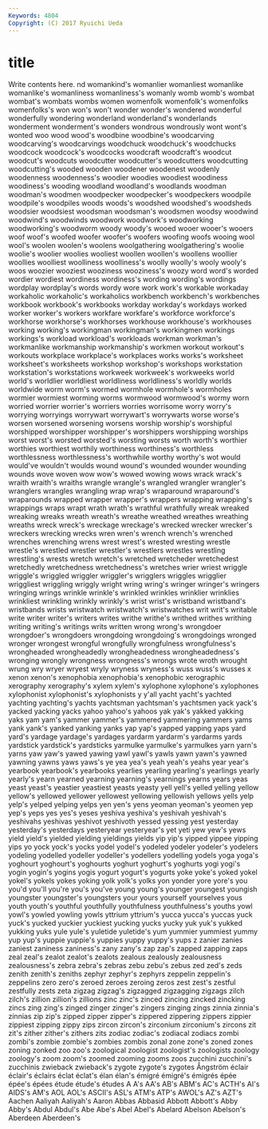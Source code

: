 ```yaml
---
Keywords: 4804 
Copyright: (C) 2017 Ryuichi Ueda
---
```


# title

Write contents here.
nd womankind's womanlier womanliest womanlike womanlike's womanliness womanliness's womanly womb
womb's wombat wombat's wombats wombs women womenfolk womenfolk's womenfolks womenfolks's
won won's won't wonder wonder's wondered wonderful wonderfully wondering wonderland
wonderland's wonderlands wonderment wonderment's wonders wondrous wondrously wont wont's wonted
woo wood wood's woodbine woodbine's woodcarving woodcarving's woodcarvings woodchuck woodchuck's
woodchucks woodcock woodcock's woodcocks woodcraft woodcraft's woodcut woodcut's woodcuts woodcutter
woodcutter's woodcutters woodcutting woodcutting's wooded wooden woodener woodenest woodenly woodenness
woodenness's woodier woodies woodiest woodiness woodiness's wooding woodland woodland's woodlands
woodman woodman's woodmen woodpecker woodpecker's woodpeckers woodpile woodpile's woodpiles woods
woods's woodshed woodshed's woodsheds woodsier woodsiest woodsman woodsman's woodsmen woodsy
woodwind woodwind's woodwinds woodwork woodwork's woodworking woodworking's woodworm woody woody's
wooed wooer wooer's wooers woof woof's woofed woofer woofer's woofers
woofing woofs wooing wool wool's woolen woolen's woolens woolgathering woolgathering's
woolie woolie's woolier woolies wooliest woollen woollen's woollens woollier woollies
woolliest woolliness woolliness's woolly woolly's wooly wooly's woos woozier wooziest
wooziness wooziness's woozy word word's worded wordier wordiest wordiness wordiness's
wording wording's wordings wordplay wordplay's words wordy wore work work's
workable workaday workaholic workaholic's workaholics workbench workbench's workbenches workbook workbook's
workbooks workday workday's workdays worked worker worker's workers workfare workfare's
workforce workforce's workhorse workhorse's workhorses workhouse workhouse's workhouses working working's
workingman workingman's workingmen workings workings's workload workload's workloads workman workman's
workmanlike workmanship workmanship's workmen workout workout's workouts workplace workplace's workplaces
works works's worksheet worksheet's worksheets workshop workshop's workshops workstation workstation's
workstations workweek workweek's workweeks world world's worldlier worldliest worldliness worldliness's
worldly worlds worldwide worm worm's wormed wormhole wormhole's wormholes wormier
wormiest worming worms wormwood wormwood's wormy worn worried worrier worrier's
worriers worries worrisome worry worry's worrying worryings worrywart worrywart's worrywarts
worse worse's worsen worsened worsening worsens worship worship's worshipful worshipped
worshipper worshipper's worshippers worshipping worships worst worst's worsted worsted's worsting
worsts worth worth's worthier worthies worthiest worthily worthiness worthiness's worthless
worthlessness worthlessness's worthwhile worthy worthy's wot would would've wouldn't woulds
wound wound's wounded wounder wounding wounds wove woven wow wow's
wowed wowing wows wrack wrack's wraith wraith's wraiths wrangle wrangle's
wrangled wrangler wrangler's wranglers wrangles wrangling wrap wrap's wraparound wraparound's
wraparounds wrapped wrapper wrapper's wrappers wrapping wrapping's wrappings wraps wrapt
wrath wrath's wrathful wrathfully wreak wreaked wreaking wreaks wreath wreath's
wreathe wreathed wreathes wreathing wreaths wreck wreck's wreckage wreckage's wrecked
wrecker wrecker's wreckers wrecking wrecks wren wren's wrench wrench's wrenched
wrenches wrenching wrens wrest wrest's wrested wresting wrestle wrestle's wrestled
wrestler wrestler's wrestlers wrestles wrestling wrestling's wrests wretch wretch's wretched
wretcheder wretchedest wretchedly wretchedness wretchedness's wretches wrier wriest wriggle wriggle's
wriggled wriggler wriggler's wrigglers wriggles wrigglier wriggliest wriggling wriggly wright
wring wring's wringer wringer's wringers wringing wrings wrinkle wrinkle's wrinkled
wrinkles wrinklier wrinklies wrinkliest wrinkling wrinkly wrinkly's wrist wrist's wristband
wristband's wristbands wrists wristwatch wristwatch's wristwatches writ writ's writable write
writer writer's writers writes writhe writhe's writhed writhes writhing writing
writing's writings writs written wrong wrong's wrongdoer wrongdoer's wrongdoers wrongdoing
wrongdoing's wrongdoings wronged wronger wrongest wrongful wrongfully wrongfulness wrongfulness's wrongheaded
wrongheadedly wrongheadedness wrongheadedness's wronging wrongly wrongness wrongness's wrongs wrote wroth
wrought wrung wry wryer wryest wryly wryness wryness's wuss wuss's
wusses x xenon xenon's xenophobia xenophobia's xenophobic xerographic xerography xerography's
xylem xylem's xylophone xylophone's xylophones xylophonist xylophonist's xylophonists y y'all
yacht yacht's yachted yachting yachting's yachts yachtsman yachtsman's yachtsmen yack
yack's yacked yacking yacks yahoo yahoo's yahoos yak yak's yakked
yakking yaks yam yam's yammer yammer's yammered yammering yammers yams
yank yank's yanked yanking yanks yap yap's yapped yapping yaps
yard yard's yardage yardage's yardages yardarm yardarm's yardarms yards yardstick
yardstick's yardsticks yarmulke yarmulke's yarmulkes yarn yarn's yarns yaw yaw's
yawed yawing yawl yawl's yawls yawn yawn's yawned yawning yawns
yaws yaws's ye yea yea's yeah yeah's yeahs year year's
yearbook yearbook's yearbooks yearlies yearling yearling's yearlings yearly yearly's yearn
yearned yearning yearning's yearnings yearns years yeas yeast yeast's yeastier
yeastiest yeasts yeasty yell yell's yelled yelling yellow yellow's yellowed
yellower yellowest yellowing yellowish yellows yells yelp yelp's yelped yelping
yelps yen yen's yens yeoman yeoman's yeomen yep yep's yeps
yes yes's yeses yeshiva yeshiva's yeshivah yeshivah's yeshivahs yeshivas yeshivot
yeshivoth yessed yessing yest yesterday yesterday's yesterdays yesteryear yesteryear's yet
yeti yew yew's yews yield yield's yielded yielding yieldings yields
yip yip's yipped yippee yipping yips yo yock yock's yocks
yodel yodel's yodeled yodeler yodeler's yodelers yodeling yodelled yodeller yodeller's
yodellers yodelling yodels yoga yoga's yoghourt yoghourt's yoghourts yoghurt yoghurt's
yoghurts yogi yogi's yogin yogin's yogins yogis yogurt yogurt's yogurts
yoke yoke's yoked yokel yokel's yokels yokes yoking yolk yolk's
yolks yon yonder yore yore's you you'd you'll you're you's
you've young young's younger youngest youngish youngster youngster's youngsters your
yours yourself yourselves yous youth youth's youthful youthfully youthfulness youthfulness's
youths yowl yowl's yowled yowling yowls yttrium yttrium's yucca yucca's
yuccas yuck yuck's yucked yuckier yuckiest yucking yucks yucky yuk
yuk's yukked yukking yuks yule yule's yuletide yuletide's yum yummier
yummiest yummy yup yup's yuppie yuppie's yuppies yuppy yuppy's yups
z zanier zanies zaniest zaniness zaniness's zany zany's zap zap's
zapped zapping zaps zeal zeal's zealot zealot's zealots zealous zealously
zealousness zealousness's zebra zebra's zebras zebu zebu's zebus zed zed's
zeds zenith zenith's zeniths zephyr zephyr's zephyrs zeppelin zeppelin's zeppelins
zero zero's zeroed zeroes zeroing zeros zest zest's zestful zestfully
zests zeta zigzag zigzag's zigzagged zigzagging zigzags zilch zilch's zillion
zillion's zillions zinc zinc's zinced zincing zincked zincking zincs zing
zing's zinged zinger zinger's zingers zinging zings zinnia zinnia's zinnias
zip zip's zipped zipper zipper's zippered zippering zippers zippier zippiest
zipping zippy zips zircon zircon's zirconium zirconium's zircons zit zit's
zither zither's zithers zits zodiac zodiac's zodiacal zodiacs zombi zombi's
zombie zombie's zombies zombis zonal zone zone's zoned zones zoning
zonked zoo zoo's zoological zoologist zoologist's zoologists zoology zoology's zoom
zoom's zoomed zooming zooms zoos zucchini zucchini's zucchinis zwieback zwieback's
zygote zygote's zygotes Ångström éclair éclair's éclairs éclat éclat's élan
élan's émigré émigré's émigrés épée épée's épées étude étude's études
A A's AA's AB's ABM's AC's ACTH's AI's AIDS's AM's
AOL AOL's ASCII's ASL's ATM's ATP's AWOL's AZ's AZT's Aachen
Aaliyah Aaliyah's Aaron Abbas Abbasid Abbott Abbott's Abby Abby's Abdul
Abdul's Abe Abe's Abel Abel's Abelard Abelson Abelson's Aberdeen Aberdeen's
